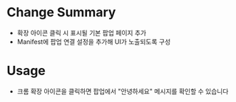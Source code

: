 # Change Summary
- 확장 아이콘 클릭 시 표시될 기본 팝업 페이지 추가
- Manifest에 팝업 연결 설정을 추가해 UI가 노출되도록 구성

# Usage
- 크롬 확장 아이콘을 클릭하면 팝업에서 "안녕하세요" 메시지를 확인할 수 있습니다
